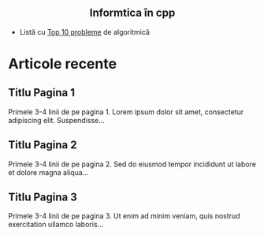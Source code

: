<h2 style="text-align:center;">Informtica în cpp</h2>

- Listă cu [Top 10 probleme](https://sueyoubeth.github.io/Atestat/index1.html) de algoritmică 

<h1>Articole recente</h1>

  <div class="card" onclick="location.href='pagina1.html'">
    <h2>Titlu Pagina 1</h2>
    <p>Primele 3-4 linii de pe pagina 1. Lorem ipsum dolor sit amet, consectetur adipiscing elit. Suspendisse...</p>
    <div class="fade"></div>
  </div>

  <div class="card" onclick="location.href='pagina2.html'">
    <h2>Titlu Pagina 2</h2>
    <p>Primele 3-4 linii de pe pagina 2. Sed do eiusmod tempor incididunt ut labore et dolore magna aliqua...</p>
    <div class="fade"></div>
  </div>

  <div class="card" onclick="location.href='pagina3.html'">
    <h2>Titlu Pagina 3</h2>
    <p>Primele 3-4 linii de pe pagina 3. Ut enim ad minim veniam, quis nostrud exercitation ullamco laboris...</p>
    <div class="fade"></div>
  </div>
